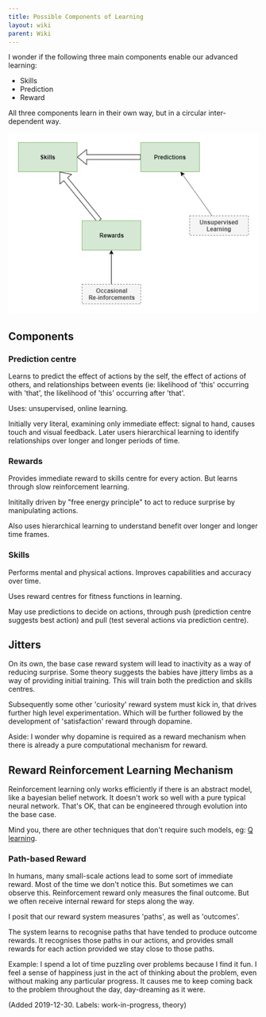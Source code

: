 ```yaml
---
title: Possible Components of Learning
layout: wiki
parent: Wiki
---
```


I wonder if the following three main components enable our advanced learning:
* Skills
* Prediction
* Reward

All three components learn in their own way, but in a circular inter-dependent way.

![possible learning components](files/possible-learning-components.png)

## Components
### Prediction centre
Learns to predict the effect of actions by the self, the effect of actions of others, and relationships between events (ie: likelihood of 'this' occurring with 'that', the likelihood of 'this' occurring after 'that'. 

Uses: unsupervised, online learning.

Initially very literal, examining only immediate effect: signal to hand, causes touch and visual feedback. Later users hierarchical learning to identify relationships over longer and longer periods of time. 

### Rewards
Provides immediate reward to skills centre for every action. But learns through slow reinforcement learning.

Inititally driven by "free energy principle" to act to reduce surprise by manipulating actions. 

Also uses hierarchical learning to understand benefit over longer and longer time frames. 

### Skills
Performs mental and physical actions. Improves capabilities and accuracy over time. 

Uses reward centres for fitness functions in learning.

May use predictions to decide on actions, through push (prediction centre suggests best action) and pull (test several actions via prediction centre).

## Jitters
On its own, the base case reward system will lead to inactivity as a way of reducing surprise. Some theory suggests the babies have jittery limbs as a way of providing initial training. This will train both the prediction and skills centres. 

Subsequently some other 'curiosity' reward system must kick in, that drives further high level experimentation. Which will be further followed by the development of 'satisfaction' reward through dopamine. 

Aside: I wonder why dopamine is required as a reward mechanism when there is already a pure computational mechanism for reward.

## Reward Reinforcement Learning Mechanism 
Reinforcement learning only works efficiently if there is an abstract model, like a bayesian belief network. It doesn't work so well with a pure typical neural network. That's OK, that can be engineered through evolution into the base case. 

Mind you, there are other techniques that don't require such models, eg: [Q learning](https://riptutorial.com/tensorflow/example/30637/minimal-example).

### Path-based Reward 
In humans, many small-scale actions lead to some sort of immediate reward. Most of the time we don't notice this. But sometimes we can observe this. Reinforcement reward only measures the final outcome. But we often receive internal reward for steps along the way. 

I posit that our reward system measures 'paths', as well as 'outcomes'. 

The system learns to recognise paths that have tended to produce outcome rewards. It recognises those paths in our actions, and provides small rewards for each action provided we stay close to those paths. 

Example: I spend a lot of time puzzling over problems because I find it fun. I feel a sense of happiness just in the act of thinking about the problem, even without making any particular progress. It causes me to keep coming back to the problem throughout the day, day-dreaming as it were.

(Added 2019-12-30. Labels: work-in-progress, theory)